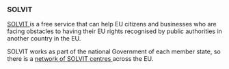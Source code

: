 ###  SOLVIT

[ SOLVIT ](/en/government-in-ireland/european-government/eu-law/solvit/) is a
free service that can help EU citizens and businesses who are facing obstacles
to having their EU rights recognised by public authorities in another country
in the EU.

SOLVIT works as part of the national Government of each member state, so there
is a [ network of SOLVIT centres
](http://ec.europa.eu/solvit/contact/index_en.htm) across the EU.
